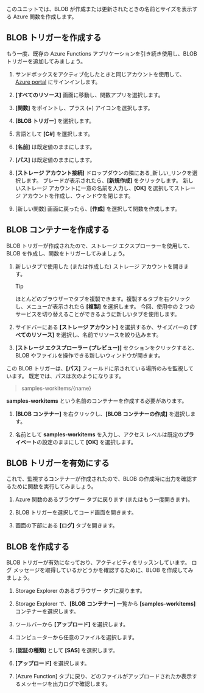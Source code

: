 このユニットでは、BLOB が作成または更新されたときの名前とサイズを表示する Azure 関数を作成します。

## <a name="create-a-blob-trigger"></a>BLOB トリガーを作成する

もう一度、既存の Azure Functions アプリケーションを引き続き使用し、BLOB トリガーを追加してみましょう。

1. サンドボックスをアクティブ化したときと同じアカウントを使用して、[Azure portal](https://portal.azure.com/learn.docs.microsoft.com?azure-portal=true) にサインインします。

1. **[すべてのリソース]** 画面に移動し、関数アプリを選択します。

1. **[関数]** をポイントし、プラス (+) アイコンを選択します。

1. **[BLOB トリガー]** を選択します。

1. 言語として **[C#]** を選択します。

1. **[名前]** は既定値のままにします。

1. **[パス]** は既定値のままにします。

1. **[ストレージ アカウント接続]** ドロップダウンの隣にある_新しい_リンクを選択します。 ブレードが表示されたら、**[新規作成]** をクリックします。 新しいストレージ アカウントに一意の名前を入力し、**[OK]** を選択してストレージ アカウントを作成し、ウィンドウを閉じます。

1. [新しい関数] 画面に戻ったら、**[作成]** を選択して関数を作成します。

## <a name="create-a-blob-container"></a>BLOB コンテナーを作成する

BLOB トリガーが作成されたので、ストレージ エクスプローラーを使用して、BLOB を作成し、関数をトリガーしてみましょう。

1. 新しいタブで使用した (または作成した) ストレージ アカウントを開きます。

    > [!TIP]
    > ほとんどのブラウザーでタブを複製できます。複製するタブを右クリックし、メニューが表示されたら **[複製]** を選択します。 今回、使用中の 2 つのサービスを切り替えることができるように新しいタブを使用します。

1. サイドバーにある **[ストレージ アカウント]** を選択するか、サイズバーの **[すべてのリソース]** を選択し、名前でリソースを絞り込みます。

1. **[ストレージ エクスプローラー (プレビュー)]** セクションをクリックすると、BLOB やファイルを操作できる新しいウィンドウが開きます。

この BLOB トリガーは、**[パス]**  フィールドに示されている場所のみを監視しています。 既定では、パスは次のようになります。

> samples-workitems/{name}

**samples-workitems** という名前のコンテナーを作成する必要があります。

1. **[BLOB コンテナー]** を右クリックし、**[BLOB コンテナーの作成]** を選択します。

1. 名前として **samples-workitems** を入力し、アクセス レベルは既定の**プライベート**の設定のままにして **[OK]** を選択します。

## <a name="turn-on-your-blob-trigger"></a>BLOB トリガーを有効にする

これで、監視するコンテナーが作成されたので、BLOB の作成時に出力を確認するために関数を実行してみましょう。

1. Azure 関数のあるブラウザー タブに戻ります (またはもう一度開きます)。

1. BLOB トリガーを選択してコード画面を開きます。

1. 画面の下部にある **[ログ]** タブを開きます。

## <a name="create-a-blob"></a>BLOB を作成する

BLOB トリガーが有効になっており、アクティビティをリッスンしています。 ログ メッセージを取得しているかどうかを確認するために、BLOB を作成してみましょう。

1. Storage Explorer のあるブラウザー タブに戻ります。

1. Storage Explorer で、**[BLOB コンテナー]** 一覧から **[samples-workitems]** コンテナーを選択します。

1. ツールバーから **[アップロード]** を選択します。

1. コンピューターから任意のファイルを選択します。

1. **[認証の種類]** として **[SAS]** を選択します。

1. **[アップロード]** を選択します。

1. [Azure Function] タブに戻り、どのファイルがアップロードされたか表示するメッセージを出力ログで確認します。